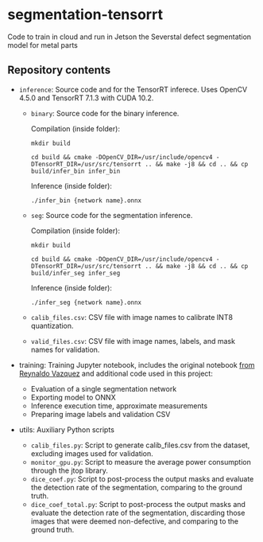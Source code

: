 # segmentation-tensorrt
Code to train in cloud and run in Jetson the Severstal defect segmentation model for metal parts 

## Repository contents
* `inference`: Source code and for the TensorRT inferece. Uses OpenCV 4.5.0 and TensorRT 7.1.3 with CUDA 10.2.
    * `binary`: Source code for the binary inference. 
    
        Compilation (inside folder):
        <pre><code>mkdir build</code></pre>
        <pre><code>cd build && cmake -DOpenCV_DIR=/usr/include/opencv4 -DTensorRT_DIR=/usr/src/tensorrt .. && make -j8 && cd .. && cp build/infer_bin infer_bin </code></pre>
        Inference (inside folder):
        <pre><code>./infer_bin {network name}.onnx</code></pre>

    * `seg`: Source code for the segmentation inference. 

        Compilation (inside folder):
        <pre><code>mkdir build</code></pre>
        <pre><code>cd build && cmake -DOpenCV_DIR=/usr/include/opencv4 -DTensorRT_DIR=/usr/src/tensorrt .. && make -j8 && cd .. && cp build/infer_seg infer_seg </code></pre>
        Inference (inside folder):
        <pre><code>./infer_seg {network name}.onnx</code></pre>

    * `calib_files.csv`: CSV file with image names to calibrate INT8 quantization.

    * `valid_files.csv`: CSV file with image names, labels, and mask names for validation.

* training: Training Jupyter notebook, includes the original notebook [from Reynaldo Vazquez](https://colab.research.google.com/github/reyvaz/steel-defect-segmentation/blob/master/steel_defect_detection.ipynb#scrollTo=lu0YlVHE8H2T) and additional code used in this project:
    * Evaluation of a single segmentation network
    * Exporting model to ONNX
    * Inference execution time, approximate measurements
    * Preparing image labels and validation CSV

* utils: Auxiliary Python scripts
    * `calib_files.py`: Script to generate calib_files.csv from the dataset, excluding images used for validation.
    * `monitor_gpu.py`: Script to measure the average power consumption through the jtop library.
    * `dice_coef.py`: Script to post-process the output masks and evaluate the detection rate of the segmentation, comparing to the ground truth.
    * `dice_coef_total.py`: Script to post-process the output masks and evaluate the detection rate of the segmentation, discarding those images that were deemed non-defective, and comparing to the ground truth.